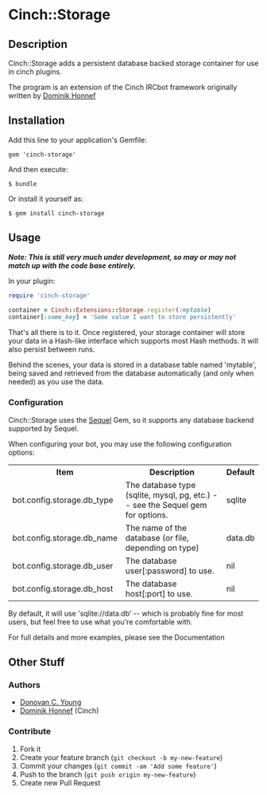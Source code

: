 Cinch::Storage
==============

Description
-----------

Cinch::Storage adds a persistent database backed storage container for use in cinch plugins.

The program is an extension of the Cinch IRCbot framework originally written by [Dominik Honnef](http://dominik.honnef.co)


Installation
------------

Add this line to your application's Gemfile:

    gem 'cinch-storage'

And then execute:

    $ bundle

Or install it yourself as:

    $ gem install cinch-storage


Usage
-----

***Note: This is still very much under development, so may or may not match up with the code base entirely.***

In your plugin:

```ruby
require 'cinch-storage'

container = Cinch::Extensions::Storage.register(:mytable)
container[:some_key] = 'Some value I want to store persistently'
```
	
That's all there is to it.  Once registered, your storage container will store your data in a Hash-like interface which supports most Hash methods.  It will also persist between runs.

Behind the scenes, your data is stored in a database table named 'mytable', being saved and retrieved from the database automatically (and only when needed) as you use the data.


### Configuration

Cinch::Storage uses the [Sequel](https://github.com/jeremyevans/sequel) Gem, so it supports any database backend supported by Sequel.

When configuring your bot, you may use the following configuration options:

<table>
    <tr>
        <th>Item</th>
        <th>Description</th>
        <th>Default</th></tr>
    <tr>
        <td>bot.config.storage.db_type</td>
        <td>The database type (sqlite, mysql, pg, etc.) -- see the Sequel gem for options.</td>
        <td>sqlite</td>
    </tr>
    <tr>
        <td>bot.config.storage.db_name</td>
        <td>The name of the database (or file, depending on type)</td>
        <td>data.db</td>
    </tr>
    <tr>
        <td>bot.config.storage.db_user</td>
        <td>The database user[:password] to use.</td>
        <td>nil</td>
    </tr>
    <tr>
        <td>bot.config.storage.db_host</td>
        <td>The database host[:port] to use.</td>
        <td>nil</td>
    </tr>
</table>

By default, it will use 'sqlite://data.db' -- which is probably fine for most users, but feel free to use what you're comfortable with.

<!-- TODO: Create documentation -->
For full details and more examples, please see the Documentation


Other Stuff
-----------

### Authors
- [Donovan C. Young](http://github.com/dyoung522)
- [Dominik Honnef](http://dominik.honnef.co) (Cinch)


### Contribute

1. Fork it
2. Create your feature branch (`git checkout -b my-new-feature`)
3. Commit your changes (`git commit -am 'Add some feature'`)
4. Push to the branch (`git push origin my-new-feature`)
5. Create new Pull Request

